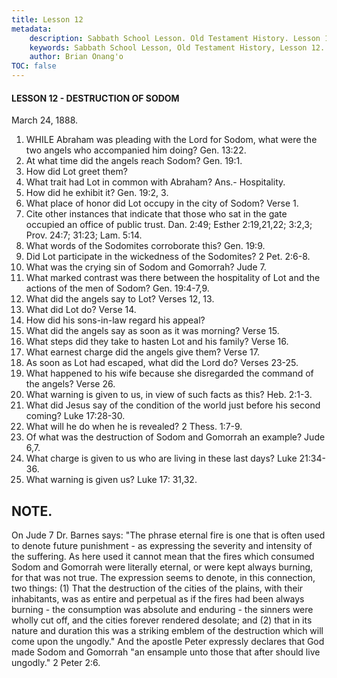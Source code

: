 ```yaml
---
title: Lesson 12
metadata:
    description: Sabbath School Lesson. Old Testament History. Lesson 12. March 24, 1888. Destruction of Sodom. 
    keywords: Sabbath School Lesson, Old Testament History, Lesson 12. March 24, 1888, Destruction of Sodom.
    author: Brian Onang'o
TOC: false
---
```


#### LESSON 12 - DESTRUCTION OF SODOM

March 24, 1888.

1. WHILE Abraham was pleading with the Lord for Sodom, what were the two angels who accompanied him doing? Gen. 13:22.
2. At what time did the angels reach Sodom? Gen. 19:1.
3. How did Lot greet them?
4. What trait had Lot in common with Abraham? Ans.- Hospitality.
5. How did he exhibit it? Gen. 19:2, 3.
6. What place of honor did Lot occupy in the city of Sodom? Verse 1.
7. Cite other instances that indicate that those who sat in the gate occupied an office of public trust. Dan. 2:49; Esther 2:19,21,22; 3:2,3; Prov. 24:7; 31:23; Lam. 5:14.
8. What words of the Sodomites corroborate this? Gen. 19:9.
9. Did Lot participate in the wickedness of the Sodomites? 2 Pet. 2:6-8.
10. What was the crying sin of Sodom and Gomorrah? Jude 7.
11. What marked contrast was there between the hospitality of Lot and the actions of the men of Sodom? Gen. 19:4-7,9.
12. What did the angels say to Lot? Verses 12, 13.
13. What did Lot do? Verse 14.
14. How did his sons-in-law regard his appeal?
15. What did the angels say as soon as it was morning? Verse 15.
16. What steps did they take to hasten Lot and his family? Verse 16.
17. What earnest charge did the angels give them? Verse 17.
18. As soon as Lot had escaped, what did the Lord do? Verses 23-25.
19. What happened to his wife because she disregarded the command of the angels? Verse 26.
20. What warning is given to us, in view of such facts as this? Heb. 2:1-3.
21. What did Jesus say of the condition of the world just before his second coming? Luke 17:28-30.
22. What will he do when he is revealed? 2 Thess. 1:7-9.
23. Of what was the destruction of Sodom and Gomorrah an example? Jude 6,7.
24. What charge is given to us who are living in these last days? Luke 21:34-36.
25. What warning is given us? Luke 17: 31,32.

## NOTE.

On Jude 7 Dr. Barnes says: "The phrase eternal fire is one that is often used to denote future punishment - as expressing the severity and intensity of the suffering. As here used it cannot mean that the fires which consumed Sodom and Gomorrah were literally eternal, or were kept always burning, for that was not true. The expression seems to denote, in this connection, two things: (1) That the destruction of the cities of the plains, with their inhabitants, was as entire and perpetual as if the fires had been always burning - the consumption was absolute and enduring - the sinners were wholly cut off, and the cities forever rendered desolate; and (2) that in its nature and duration this was a striking emblem of the destruction which will come upon the ungodly." And the apostle Peter expressly declares that God made Sodom and Gomorrah "an ensample unto those that after should live ungodly." 2 Peter 2:6.
